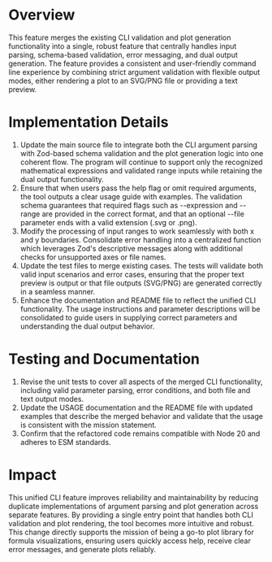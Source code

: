 # Overview
This feature merges the existing CLI validation and plot generation functionality into a single, robust feature that centrally handles input parsing, schema-based validation, error messaging, and dual output generation. The feature provides a consistent and user-friendly command line experience by combining strict argument validation with flexible output modes, either rendering a plot to an SVG/PNG file or providing a text preview.

# Implementation Details
1. Update the main source file to integrate both the CLI argument parsing with Zod-based schema validation and the plot generation logic into one coherent flow. The program will continue to support only the recognized mathematical expressions and validated range inputs while retaining the dual output functionality.
2. Ensure that when users pass the help flag or omit required arguments, the tool outputs a clear usage guide with examples. The validation schema guarantees that required flags such as --expression and --range are provided in the correct format, and that an optional --file parameter ends with a valid extension (.svg or .png).
3. Modify the processing of input ranges to work seamlessly with both x and y boundaries. Consolidate error handling into a centralized function which leverages Zod's descriptive messages along with additional checks for unsupported axes or file names.
4. Update the test files to merge existing cases. The tests will validate both valid input scenarios and error cases, ensuring that the proper text preview is output or that file outputs (SVG/PNG) are generated correctly in a seamless manner.
5. Enhance the documentation and README file to reflect the unified CLI functionality. The usage instructions and parameter descriptions will be consolidated to guide users in supplying correct parameters and understanding the dual output behavior.

# Testing and Documentation
1. Revise the unit tests to cover all aspects of the merged CLI functionality, including valid parameter parsing, error conditions, and both file and text output modes.
2. Update the USAGE documentation and the README file with updated examples that describe the merged behavior and validate that the usage is consistent with the mission statement.
3. Confirm that the refactored code remains compatible with Node 20 and adheres to ESM standards.

# Impact
This unified CLI feature improves reliability and maintainability by reducing duplicate implementations of argument parsing and plot generation across separate features. By providing a single entry point that handles both CLI validation and plot rendering, the tool becomes more intuitive and robust. This change directly supports the mission of being a go-to plot library for formula visualizations, ensuring users quickly access help, receive clear error messages, and generate plots reliably.